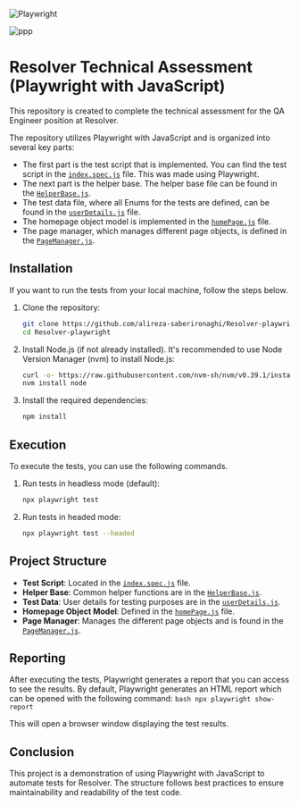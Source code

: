 
![Playwright](https://github.com/alireza-saberironaghi/Resolver-playwright/assets/98224391/c4452839-61db-4b49-9451-1044de60ed62)

![ppp](https://github.com/alireza-saberironaghi/Resolver-playwright/assets/98224391/4194f381-4059-4baa-abc6-7b79a65ed9ff)



# Resolver Technical Assessment (Playwright with JavaScript)

This repository is created to complete the technical assessment for the QA Engineer position at Resolver.

The repository utilizes Playwright with JavaScript and is organized into several key parts:

- The first part is the test script that is implemented. 
  You can find the test script in the [`index.spec.js`](https://github.com/alireza-saberironaghi/Resolver-playwright/blob/main/tests/index.spec.js) file. This was made using Playwright.
- The next part is the helper base. 
  The helper base file can be found in the [`HelperBase.js`](https://github.com/alireza-saberironaghi/Resolver-playwright/blob/main/Page-objects/HelperBase.js).
- The test data file, where all Enums for the tests are defined, can be found in the [`userDetails.js`](https://github.com/alireza-saberironaghi/Resolver-playwright/blob/main/Test-data/userDetails.js) file.
- The homepage object model is implemented in the [`homePage.js`](https://github.com/alireza-saberironaghi/Resolver-playwright/blob/main/Page-objects/homePage.js) file.
- The page manager, which manages different page objects, is defined in the [`PageManager.js`](https://github.com/alireza-saberironaghi/Resolver-playwright/blob/main/Page-objects/PageManager.js).

## Installation

If you want to run the tests from your local machine, follow the steps below.

1. Clone the repository:
    ```bash
    git clone https://github.com/alireza-saberironaghi/Resolver-playwright.git
    cd Resolver-playwright
    ```

2. Install Node.js (if not already installed). It's recommended to use Node Version Manager (nvm) to install Node.js:
    ```bash
    curl -o- https://raw.githubusercontent.com/nvm-sh/nvm/v0.39.1/install.sh | bash
    nvm install node
    ```

3. Install the required dependencies:
    ```bash
    npm install
    ```

## Execution

To execute the tests, you can use the following commands.

1. Run tests in headless mode (default):
    ```bash
    npx playwright test
    ```

2. Run tests in headed mode:
    ```bash
    npx playwright test --headed
    ```

## Project Structure

- **Test Script**: Located in the [`index.spec.js`](https://github.com/alireza-saberironaghi/Resolver-playwright/blob/main/tests/index.spec.js) file.
- **Helper Base**: Common helper functions are in the [`HelperBase.js`](https://github.com/alireza-saberironaghi/Resolver-playwright/blob/main/Page-objects/HelperBase.js).
- **Test Data**: User details for testing purposes are in the [`userDetails.js`](https://github.com/alireza-saberironaghi/Resolver-playwright/blob/main/Test-data/userDetails.js).
- **Homepage Object Model**: Defined in the [`homePage.js`](https://github.com/alireza-saberironaghi/Resolver-playwright/blob/main/Page-objects/homePage.js) file.
- **Page Manager**: Manages the different page objects and is found in the [`PageManager.js`](https://github.com/alireza-saberironaghi/Resolver-playwright/blob/main/Page-objects/PageManager.js).

## Reporting

After executing the tests, Playwright generates a report that you can access to see the results. By default, Playwright generates an HTML report which can be opened with the following command:
    ```bash
    npx playwright show-report
    ```

This will open a browser window displaying the test results.

## Conclusion

This project is a demonstration of using Playwright with JavaScript to automate tests for Resolver. The structure follows best practices to ensure maintainability and readability of the test code.
